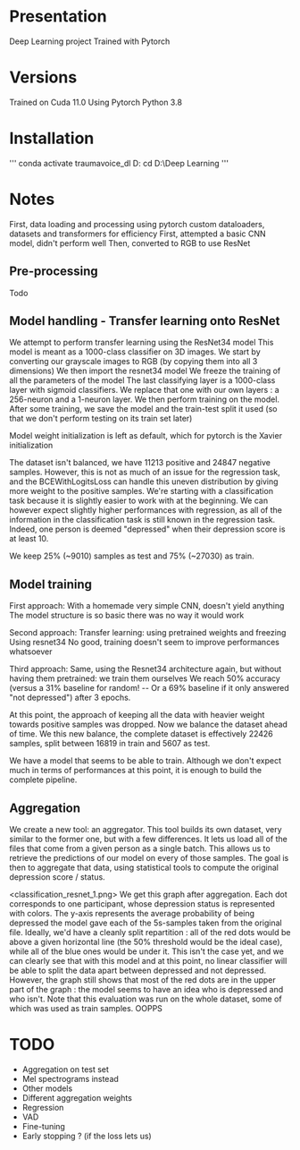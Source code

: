 # Presentation
Deep Learning project
Trained with Pytorch

# Versions
Trained on Cuda 11.0
Using Pytorch
Python 3.8

# Installation
'''
conda activate traumavoice_dl
D:
cd D:\Deep Learning
'''

# Notes
First, data loading and processing using pytorch custom dataloaders, datasets and transformers for efficiency
First, attempted a basic CNN model, didn't perform well
Then, converted to RGB to use ResNet

## Pre-processing
Todo

## Model handling - Transfer learning onto ResNet
We attempt to perform transfer learning using the ResNet34 model
This model is meant as a 1000-class classifier on 3D images.
We start by converting our grayscale images to RGB (by copying them into all 3 dimensions)
We then import the resnet34 model
We freeze the training of all the parameters of the model
The last classifying layer is a 1000-class layer with sigmoid classifiers. We replace that one with our own layers : a 256-neuron and a 1-neuron layer.
We then perform training on the model.
After some training, we save the model and the train-test split it used (so that we don't perform testing on its train set later)

Model weight initialization is left as default, which for pytorch is the Xavier initialization

The dataset isn't balanced, we have 11213 positive and 24847 negative samples. However, this is not as much of an issue for the regression task, and the BCEWithLogitsLoss can handle this uneven distribution by giving more weight to the positive samples. We're starting with a classification task because it is slightly easier to work with at the beginning. We can however expect slightly higher performances with regression, as all of the information in the classification task is still known in the regression task. Indeed, one person is deemed "depressed" when their depression score is at least 10.

We keep 25% (~9010) samples as test and 75% (~27030) as train.

## Model training

First approach:
    With a homemade very simple CNN, doesn't yield anything
    The model structure is so basic there was no way it would work

Second approach:
    Transfer learning: using pretrained weights and freezing 
    Using resnet34
    No good, training doesn't seem to improve performances whatsoever

Third approach:
    Same, using the Resnet34 architecture again, but without having them pretrained: we train them ourselves
    We reach 50% accuracy (versus a 31% baseline for random! -- Or a 69% baseline if it only answered "not depressed") after 3 epochs.

At this point, the approach of keeping all the data with heavier weight towards positive samples was dropped. Now we balance the dataset ahead of time.
We this new balance, the complete dataset is effectively 22426 samples, split between 16819 in train and 5607 as test.

We have a model that seems to be able to train. Although we don't expect much in terms of performances at this point, it is enough to build the complete pipeline.


## Aggregation
We create a new tool: an aggregator. This tool builds its own dataset, very similar to the former one, but with a few differences. It lets us load all of the files that come from a given person as a single batch. This allows us to retrieve the predictions of our model on every of those samples. The goal is then to aggregate that data, using statistical tools to compute the original depression score / status.

<classification_resnet_1.png>
We get this graph after aggregation. Each dot corresponds to one participant, whose depression status is represented with colors. The y-axis represents the average probability of being depressed the model gave each of the 5s-samples taken from the original file.
Ideally, we'd have a cleanly split repartition : all of the red dots would be above a given horizontal line (the 50% threshold would be the ideal case), while all of the blue ones would be under it. 
This isn't the case yet, and we can clearly see that with this model and at this point, no linear classifier will be able to split the data apart between depressed and not depressed. However, the graph still shows that most of the red dots are in the upper part of the graph : the model seems to have an idea who is depressed and who isn't.
Note that this evaluation was run on the whole dataset, some of which was used as train samples. OOPPS


# TODO
- Aggregation on test set
- Mel spectrograms instead
- Other models
- Different aggregation weights
- Regression
- VAD
- Fine-tuning
- Early stopping ? (if the loss lets us)